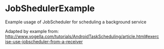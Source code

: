 # JobShedulerExample
Example usage of JobScheduler for scheduling a background service

Adapted by example from: http://www.vogella.com/tutorials/AndroidTaskScheduling/article.html#exercise-use-jobscheduler-from-a-receiver
